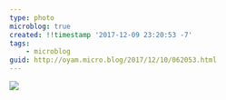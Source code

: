 ```yaml
---
type: photo
microblog: true
created: !!timestamp '2017-12-09 23:20:53 -7'
tags:
    - microblog
guid: http://oyam.micro.blog/2017/12/10/062053.html
---
```

![](/media/images/photos/2017/12/IMG_0064.jpg)

